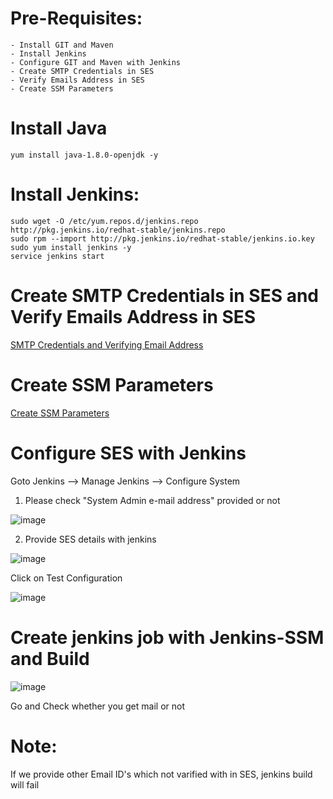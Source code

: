 # Pre-Requisites:
    - Install GIT and Maven
    - Install Jenkins
    - Configure GIT and Maven with Jenkins
    - Create SMTP Credentials in SES
    - Verify Emails Address in SES
    - Create SSM Parameters
# Install Java
    yum install java-1.8.0-openjdk -y
# Install Jenkins:
    sudo wget -O /etc/yum.repos.d/jenkins.repo http://pkg.jenkins.io/redhat-stable/jenkins.repo
    sudo rpm --import http://pkg.jenkins.io/redhat-stable/jenkins.io.key
    sudo yum install jenkins -y
    service jenkins start
# Create SMTP Credentials in SES and Verify Emails Address in SES
  [SMTP Credentials and Verifying Email Address](https://github.com/Naresh240/AWS-Document/blob/main/Simple%20Email%20Service.md)
# Create SSM Parameters
  [Create SSM Parameters](https://github.com/Naresh240/AWS-Document/blob/main/SSM.md)
# Configure SES with Jenkins
  Goto Jenkins --> Manage Jenkins --> Configure System
  
  1. Please check "System Admin e-mail address" provided or not

  ![image](https://user-images.githubusercontent.com/58024415/102684258-f9983d00-41fc-11eb-8cc6-086ccea78fde.png)

  2. Provide SES details with jenkins
  
  ![image](https://user-images.githubusercontent.com/58024415/102684282-319f8000-41fd-11eb-8601-77a0b7debe96.png)
  
  Click on Test Configuration
  
  ![image](https://user-images.githubusercontent.com/58024415/102684332-83e0a100-41fd-11eb-9c40-4851620213aa.png)

# Create jenkins job with Jenkins-SSM and Build
  ![image](https://user-images.githubusercontent.com/58024415/102685042-a2e23180-4203-11eb-8e6b-2942f3d38ef9.png)

  Go and Check whether you get mail or not
# Note:
  If we provide other Email ID's which not varified with in SES, jenkins build will fail
  
